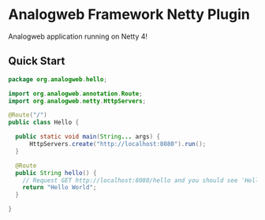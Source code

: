 Analogweb Framework Netty Plugin
===============================================

Analogweb application running on Netty 4!

## Quick Start

```java
package org.analogweb.hello;

import org.analogweb.annotation.Route;
import org.analogweb.netty.HttpServers;

@Route("/")
public class Hello {

  public static void main(String... args) {
      HttpServers.create("http://localhost:8080").run();
  }

  @Route
  public String hello() {
    // Request GET http://localhost:8080/hello and you should see 'Hello World'
    return "Hello World";
  }

}
```
